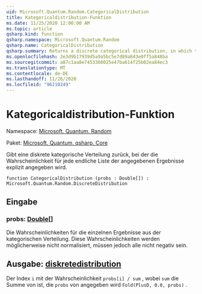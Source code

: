 ```yaml
---
uid: Microsoft.Quantum.Random.CategoricalDistribution
title: Kategoricaldistribution-Funktion
ms.date: 11/25/2020 12:00:00 AM
ms.topic: article
qsharp.kind: function
qsharp.namespace: Microsoft.Quantum.Random
qsharp.name: CategoricalDistribution
qsharp.summary: Returns a discrete categorical distribution, in which the probability for each of a finite list of given outcomes is explicitly specified.
ms.openlocfilehash: 2e3d9b17939d5a9a5bc5e7d89a843e0ff5a848ba
ms.sourcegitcommit: a87c1aa8e7453360025e47ba614f25b02ea84ec3
ms.translationtype: MT
ms.contentlocale: de-DE
ms.lasthandoff: 11/26/2020
ms.locfileid: "96210249"
---
```

# <a name="categoricaldistribution-function"></a>Kategoricaldistribution-Funktion

Namespace: [Microsoft. Quantum. Random](xref:Microsoft.Quantum.Random)

Paket: [Microsoft. Quantum. qsharp. Core](https://nuget.org/packages/Microsoft.Quantum.QSharp.Core)


Gibt eine diskrete kategorische Verteilung zurück, bei der die Wahrscheinlichkeit für jede endliche Liste der angegebenen Ergebnisse explizit angegeben wird.

```qsharp
function CategoricalDistribution (probs : Double[]) : Microsoft.Quantum.Random.DiscreteDistribution
```


## <a name="input"></a>Eingabe

### <a name="probs--double"></a>probs: [Double](xref:microsoft.quantum.lang-ref.double)[]

Die Wahrscheinlichkeiten für die einzelnen Ergebnisse aus der kategorischen Verteilung.
Diese Wahrscheinlichkeiten werden möglicherweise nicht normalisiert, müssen jedoch alle nicht negativ sein.



## <a name="output--discretedistribution"></a>Ausgabe: [diskretedistribution](xref:Microsoft.Quantum.Random.DiscreteDistribution)

Der Index `i` mit der Wahrscheinlichkeit `probs[i] / sum` , wobei `sum` die Summe von ist, die `probs` von angegeben wird `Fold(PlusD, 0.0, probs)` .
